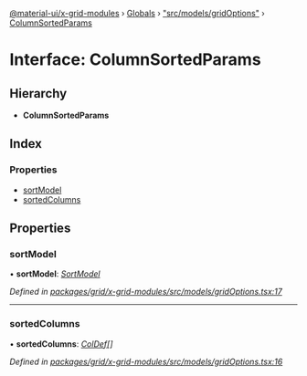 [@material-ui/x-grid-modules](../README.md) › [Globals](../globals.md) › ["src/models/gridOptions"](../modules/_src_models_gridoptions_.md) › [ColumnSortedParams](_src_models_gridoptions_.columnsortedparams.md)

# Interface: ColumnSortedParams

## Hierarchy

- **ColumnSortedParams**

## Index

### Properties

- [sortModel](_src_models_gridoptions_.columnsortedparams.md#sortmodel)
- [sortedColumns](_src_models_gridoptions_.columnsortedparams.md#sortedcolumns)

## Properties

### sortModel

• **sortModel**: _[SortModel](../modules/_src_models_sortmodel_.md#sortmodel)_

_Defined in [packages/grid/x-grid-modules/src/models/gridOptions.tsx:17](https://github.com/mui-org/material-ui-x/blob/a679779/packages/grid/x-grid-modules/src/models/gridOptions.tsx#L17)_

---

### sortedColumns

• **sortedColumns**: _[ColDef](_src_models_coldef_coldef_.coldef.md)[]_

_Defined in [packages/grid/x-grid-modules/src/models/gridOptions.tsx:16](https://github.com/mui-org/material-ui-x/blob/a679779/packages/grid/x-grid-modules/src/models/gridOptions.tsx#L16)_
